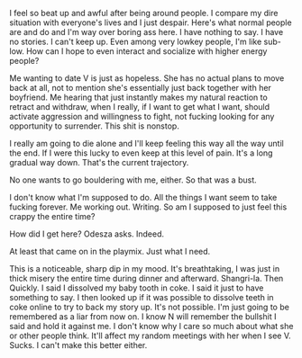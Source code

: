 I feel so beat up and awful after being around people. I compare my dire situation with everyone's lives and I just despair. Here's what normal people are and do and I'm way over boring ass here. I have nothing to say. I have no stories. I can't keep up. Even among very lowkey people, I'm like sub-low. How can I hope to even interact and socialize with higher energy people?

Me wanting to date V is just as hopeless. She has no actual plans to move back at all, not to mention she's essentially just back together with her boyfriend. Me hearing that just instantly makes my natural reaction to retract and withdraw, when I really, if I want to get what I want, should activate aggression and willingness to fight, not fucking looking for any opportunity to surrender. This shit is nonstop.

I really am going to die alone and I'll keep feeling this way all the way until the end. If I were this lucky to even keep at this level of pain. It's a long gradual way down. That's the current trajectory.

No one wants to go bouldering with me, either. So that was a bust.

I don't know what I'm supposed to do. All the things I want seem to take fucking forever. Me working out. Writing. So am I supposed to just feel this crappy the entire time?

How did I get here? Odesza asks. Indeed.

At least that came on in the playmix. Just what I need.

This is a noticeable, sharp dip in my mood. It's breathtaking, I was just in thick misery the entire time during dinner and afterward. Shangri-la. Then Quickly. I said I dissolved my baby tooth in coke. I said it just to have something to say. I then looked up if it was possible to dissolve teeth in coke online to try to back my story up. It's not possible. I'm just going to be remembered as a liar from now on. I know N will remember the bullshit I said and hold it against me. I don't know why I care so much about what she or other people think. It'll affect my random meetings with her when I see V. Sucks. I can't make this better either.

